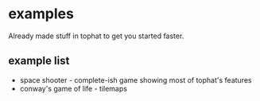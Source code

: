 # examples

Already made stuff in tophat to get you started faster.

## example list

- space shooter - complete-ish game showing most of tophat's features
- conway's game of life - tilemaps

